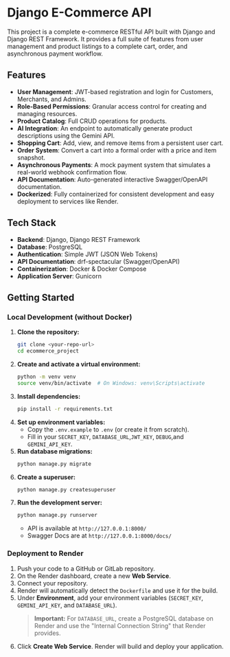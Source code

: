 
# Django E-Commerce API

This project is a complete e-commerce RESTful API built with Django and Django REST Framework. It provides a full suite of features from user management and product listings to a complete cart, order, and asynchronous payment workflow.

## Features

-   **User Management**: JWT-based registration and login for Customers, Merchants, and Admins.
-   **Role-Based Permissions**: Granular access control for creating and managing resources.
-   **Product Catalog**: Full CRUD operations for products.
-   **AI Integration**: An endpoint to automatically generate product descriptions using the Gemini API.
-   **Shopping Cart**: Add, view, and remove items from a persistent user cart.
-   **Order System**: Convert a cart into a formal order with a price and item snapshot.
-   **Asynchronous Payments**: A mock payment system that simulates a real-world webhook confirmation flow.
-   **API Documentation**: Auto-generated interactive Swagger/OpenAPI documentation.
-   **Dockerized**: Fully containerized for consistent development and easy deployment to services like Render.

## Tech Stack

-   **Backend**: Django, Django REST Framework
-   **Database**: PostgreSQL
-   **Authentication**: Simple JWT (JSON Web Tokens)
-   **API Documentation**: drf-spectacular (Swagger/OpenAPI)
-   **Containerization**: Docker & Docker Compose
-   **Application Server**: Gunicorn

## Getting Started

### Local Development (without Docker)

1.  **Clone the repository:**
    ```bash
    git clone <your-repo-url>
    cd ecommerce_project
    ```
2.  **Create and activate a virtual environment:**
    ```bash
    python -m venv venv
    source venv/bin/activate  # On Windows: venv\Scripts\activate
    ```
3.  **Install dependencies:**
    ```bash
    pip install -r requirements.txt
    ```
4.  **Set up environment variables:**
    -   Copy the `.env.example` to `.env` (or create it from scratch).
    -   Fill in your `SECRET_KEY`, `DATABASE_URL`,`JWT_KEY`, `DEBUG`,and `GEMINI_API_KEY`.
5.  **Run database migrations:**
    ```bash
    python manage.py migrate
    ```
6.  **Create a superuser:**
    ```bash
    python manage.py createsuperuser
    ```
7.  **Run the development server:**
    ```bash
    python manage.py runserver
    ```
    -   API is available at `http://127.0.0.1:8000/`
    -   Swagger Docs are at `http://127.0.0.1:8000/docs/`

### Deployment to Render

1.  Push your code to a GitHub or GitLab repository.
2.  On the Render dashboard, create a new **Web Service**.
3.  Connect your repository.
4.  Render will automatically detect the `Dockerfile` and use it for the build.
5.  Under **Environment**, add your environment variables (`SECRET_KEY`, `GEMINI_API_KEY`, and `DATABASE_URL`).
    > **Important:** For `DATABASE_URL`, create a PostgreSQL database on Render and use the "Internal Connection String" that Render provides.
6.  Click **Create Web Service**. Render will build and deploy your application.